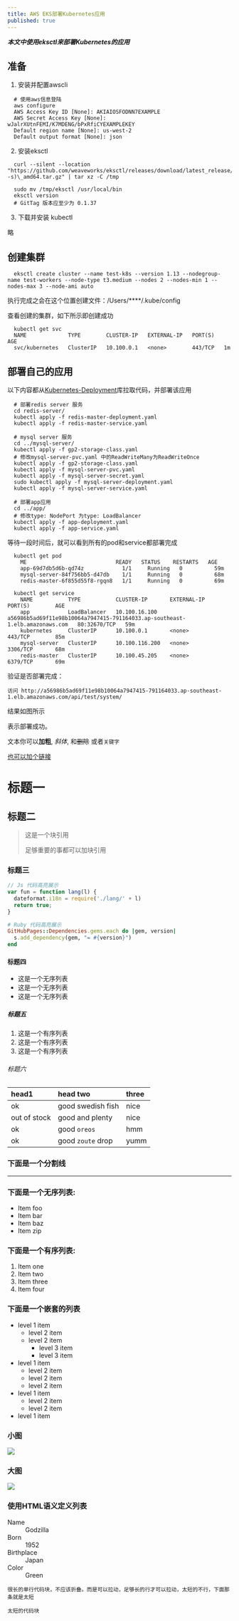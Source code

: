 ```yaml
---
title: AWS EKS部署Kubernetes应用
published: true
---
```


**_本文中使用eksctl来部署Kubernetes的应用_**

## [](#header-2)准备

1.  安装并配置awscli

  ```
    # 使用aws信息登陆
    aws configure
    AWS Access Key ID [None]: AKIAIOSFODNN7EXAMPLE
    AWS Secret Access Key [None]: wJalrXUtnFEMI/K7MDENG/bPxRfiCYEXAMPLEKEY
    Default region name [None]: us-west-2
    Default output format [None]: json
  ```

2.  安装eksctl

  ```
    curl --silent --location "https://github.com/weaveworks/eksctl/releases/download/latest_release/eksctl_$(uname -s)\_amd64.tar.gz" | tar xz -C /tmp

    sudo mv /tmp/eksctl /usr/local/bin
    eksctl version
    # GitTag 版本应至少为 0.1.37
  ```

3.  下载并安装 kubectl
 
  略

## [](#header-2)创建集群

  ```
    eksctl create cluster --name test-k8s --version 1.13 --nodegroup-name test-workers --node-type t3.medium --nodes 2 --nodes-min 1 --nodes-max 3 --node-ami auto
  ```

  执行完成之会在这个位置创建文件：/Users/****/.kube/config

  查看创建的集群，如下所示即创建成功

  ```
    kubectl get svc
    NAME             TYPE        CLUSTER-IP   EXTERNAL-IP   PORT(S)   AGE
    svc/kubernetes   ClusterIP   10.100.0.1   <none>        443/TCP   1m
  ```

## [](#header-2)部署自己的应用

  以下内容都从[Kubernetes-Deployment](https://github.com/WangDaLei/Kubernetes-Deployment)库拉取代码，并部署该应用

  ```
    # 部署redis server 服务
    cd redis-server/
    kubectl apply -f redis-master-deployment.yaml
    kubectl apply -f redis-master-service.yaml

    # mysql server 服务
    cd ../mysql-server/
    kubectl apply -f gp2-storage-class.yaml
    # 修改mysql-server-pvc.yaml 中的ReadWriteMany为ReadWriteOnce
    kubectl apply -f gp2-storage-class.yaml
    kubectl apply -f mysql-server-pvc.yaml
    kubectl apply -f mysql-server-secret.yaml
    sudo kubectl apply -f mysql-server-deployment.yaml
    kubectl apply -f mysql-server-service.yaml

    # 部署app应用
    cd ../app/
    # 修改type: NodePort 为type: LoadBalancer
    kubectl apply -f app-deployment.yaml
    kubectl apply -f app-service.yaml

  ```

  等待一段时间后，就可以看到所有的pod和service都部署完成

  ```
    kubectl get pod
      ME                            READY   STATUS    RESTARTS   AGE
      app-69d7db5d6b-qd74z            1/1     Running   0          59m
      mysql-server-84f756bb5-d47db    1/1     Running   0          68m
      redis-master-6f855d55f8-rgqn8   1/1     Running   0          69m

    kubectl get service
      NAME           TYPE           CLUSTER-IP       EXTERNAL-IP                                                                   PORT(S)        AGE
      app            LoadBalancer   10.100.16.100    a56986b5ad69f11e98b10064a7947415-791164033.ap-southeast-1.elb.amazonaws.com   80:32670/TCP   59m
      kubernetes     ClusterIP      10.100.0.1       <none>                                                                        443/TCP        85m
      mysql-server   ClusterIP      10.100.116.200   <none>                                                                        3306/TCP       68m
      redis-master   ClusterIP      10.100.45.205    <none>                                                                        6379/TCP       69m
```

  验证是否部署完成：
  
    访问 http://a56986b5ad69f11e98b10064a7947415-791164033.ap-southeast-1.elb.amazonaws.com/api/test/system/

结果如图所示

  表示部署成功。


文本你可以**加粗**, _斜体_, 和~~删除~~ 或者`关键字`

[也可以加个链接](www.baidu.com)

# [](#header-1)标题一

## [](#header-2)标题二

> 这是一个块引用
>
> 足够重要的事都可以加块引用

### [](#header-3)标题三

```js
// Js 代码高亮展示
var fun = function lang(l) {
  dateformat.i18n = require('./lang/' + l)
  return true;
}
```

```ruby
# Ruby 代码高亮展示
GitHubPages::Dependencies.gems.each do |gem, version|
  s.add_dependency(gem, "= #{version}")
end
```

#### [](#header-4)标题四

*   这是一个无序列表
*   这是一个无序列表
*   这是一个无序列表

##### [](#header-5)标题五

1.  这是一个有序列表
2.  这是一个有序列表
3.  这是一个有序列表

###### [](#header-6)标题六

| head1        | head two          | three |
|:-------------|:------------------|:------|
| ok           | good swedish fish | nice  |
| out of stock | good and plenty   | nice  |
| ok           | good `oreos`      | hmm   |
| ok           | good `zoute` drop | yumm  |

### 下面是一个分割线

* * *

### 下面是一个无序列表:

*   Item foo
*   Item bar
*   Item baz
*   Item zip

### 下面是一个有序列表:

1.  Item one
1.  Item two
1.  Item three
1.  Item four

### 下面是一个嵌套的列表

- level 1 item
  - level 2 item
  - level 2 item
    - level 3 item
    - level 3 item
- level 1 item
  - level 2 item
  - level 2 item
  - level 2 item
- level 1 item
  - level 2 item
  - level 2 item
- level 1 item

### 小图

![](https://assets-cdn.github.com/images/icons/emoji/octocat.png)

### 大图

![](https://guides.github.com/activities/hello-world/branching.png)


### 使用HTML语义定义列表

<dl>
<dt>Name</dt>
<dd>Godzilla</dd>
<dt>Born</dt>
<dd>1952</dd>
<dt>Birthplace</dt>
<dd>Japan</dd>
<dt>Color</dt>
<dd>Green</dd>
</dl>

```
很长的单行代码块，不应该折叠。而是可以拉动，足够长的行才可以拉动，太短的不行，下面那条就是太短
```

```
太短的代码块
```
